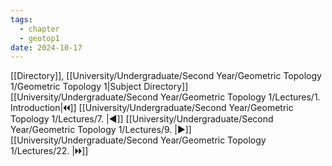 ```yaml
---
tags:
  - chapter
  - geotop1
date: 2024-10-17
---
```

[[Directory]], [[University/Undergraduate/Second Year/Geometric Topology 1/Geometric Topology 1|Subject Directory]]
[[University/Undergraduate/Second Year/Geometric Topology 1/Lectures/1. Introduction|🞀🞀]] [[University/Undergraduate/Second Year/Geometric Topology 1/Lectures/7. |◀]] [[University/Undergraduate/Second Year/Geometric Topology 1/Lectures/9. |▶]] [[University/Undergraduate/Second Year/Geometric Topology 1/Lectures/22. |🞂🞂]]
# 
## 
### 